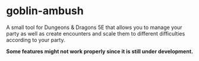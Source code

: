 # goblin-ambush
A small tool for Dungeons &amp; Dragons 5E that allows you to manage your party as well as create encounters and scale them to different difficulties according to your party.

**Some features might not work properly since it is still under development.**
